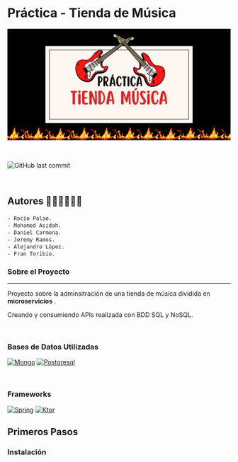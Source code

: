 # Práctica - Tienda de Música

<p  align="center" ><img src="./img/imagen.png" width="600px"></p>

<br>

![GitHub last commit](https://img.shields.io/github/last-commit/AlejandroLopezAbad/Practica_TiendaMusica?label=%C3%9Altimo%20Commit&logo=github&style=for-the-badge)

<br>

## Autores 🙋🏻‍♀️🙋🏻‍♂️
    - Rocío Palao.
    - Mohamed Asidah.
    - Daniel Carmona.
    - Jeremy Ramos.
    - Alejandro López.
    - Fran Toribio.


### Sobre el Proyecto
---
Proyecto sobre la adminsitración de una tienda de música dividida en **microservicios** .

Creando y consumiendo APIs realizada con BDD SQL y NoSQL.

<br>

### Bases de Datos Utilizadas
[![Mongo][Mongo]][Mongo-url]
[![Postgresql][Postgresql]][Postgresql-url]

<br>

### Frameworks
[![Spring][Spring]][Spring-url]
[![Ktor][Ktor]][Ktor-url]

## Primeros Pasos
### Instalación





<!-- MARKDOWN LINKS & IMAGES -->
<!-- https://www.markdownguide.org/basic-syntax/#reference-style-links -->
[Spring]: https://img.shields.io/badge/spring-lightgreen?style=for-the-badge&logo=spring&logoColor=white
[Spring-url]: https://spring.io/
[Postgresql]: https://img.shields.io/badge/postgresql-blue?style=for-the-badge&logo=postgresql&logoColor=white
[Postgresql-url]: https://www.postgresql.org/
[Mongo]: https://img.shields.io/badge/mongodb-green?style=for-the-badge&logo=mongodb&logoColor=white
[Mongo-url]: https://www.mongodb.com/
[Ktor]: https://img.shields.io/badge/ktor-orange?style=for-the-badge&logo=kotlin&logoColor=white
[Ktor-url]:https://ktor.io/